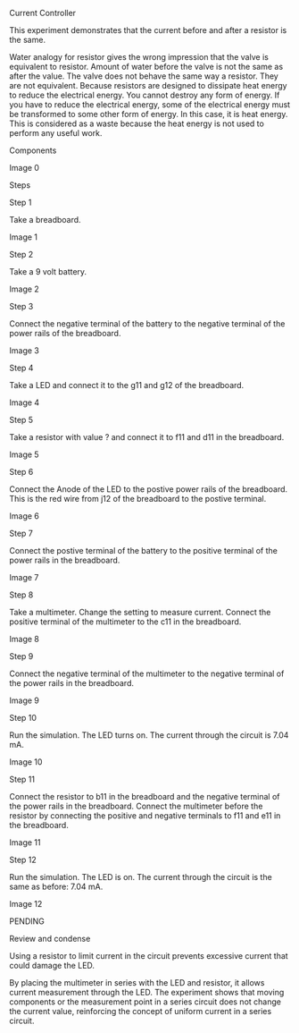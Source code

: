 Current Controller

This experiment demonstrates that the current before and after a resistor is the same.

Water analogy for resistor gives the wrong impression that the valve is equivalent to resistor. Amount of water before the valve is not the same as after the value. The valve does not behave the same way a resistor. They are not equivalent. Because resistors are designed to dissipate heat energy to reduce the electrical energy. You cannot destroy any form of energy. If you have to reduce the electrical energy, some of the electrical energy must be transformed to some other form of energy. In this case, it is heat energy. This is considered as a waste because the heat energy is not used to perform any useful work.

Components

Image 0

Steps

Step 1

Take a breadboard.

Image 1

Step 2

Take a 9 volt battery.

Image 2

Step 3

Connect the negative terminal of the battery to the negative terminal of the power rails of the breadboard.

Image 3

Step 4

Take a LED and connect it to the g11 and g12 of the breadboard.

Image 4

Step 5

Take a resistor with value ? and connect it to f11 and d11 in the breadboard.

Image 5

Step 6

Connect the Anode of the LED to the postive power rails of the breadboard. This is the red wire from j12 of the breadboard to the postive terminal.

Image 6

Step 7

Connect the postive terminal of the battery to the positive terminal of the power rails in the breadboard.

Image 7

Step 8

Take a multimeter. Change the setting to measure current. Connect the positive terminal of the multimeter to the c11 in the breadboard.

Image 8

Step 9

Connect the negative terminal of the multimeter to the negative terminal of the power rails in the breadboard.

Image 9

Step 10

Run the simulation. The LED turns on. The current through the circuit is 7.04 mA.

Image 10

Step 11

Connect the resistor to b11 in the breadboard and the negative terminal of the power rails in the breadboard. Connect the multimeter before the resistor by connecting the positive and negative terminals to f11 and e11 in the breadboard.

Image 11

Step 12

Run the simulation. The LED is on. The current through the circuit is the same as before: 7.04 mA.

Image 12

PENDING

Review and condense

Using a resistor to limit current in the circuit prevents excessive current that could damage the LED.

By placing the multimeter in series with the LED and resistor, it allows current measurement through the LED. The experiment shows that moving components or the measurement point in a series circuit does not change the current value, reinforcing the concept of uniform current in a series circuit.
